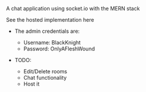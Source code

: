A chat application using socket.io with the MERN stack

See the hosted implementation here

- The admin credentials are:
    - Username: BlackKnight
    - Password: OnlyAFleshWound

- TODO:
    - Edit/Delete rooms
    - Chat functionality
    - Host it